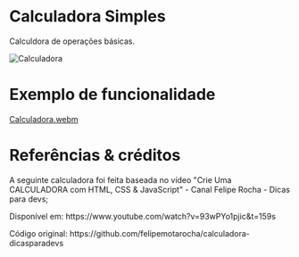 # Calculadora Simples

Calculdora de operações básicas.

![Calculadora](https://user-images.githubusercontent.com/81831807/206010089-d060102f-f41f-46a1-941a-19a888f6712d.png)

# Exemplo de funcionalidade

[Calculadora.webm](https://user-images.githubusercontent.com/81831807/206011077-2412c7ec-3a0f-45f1-bb89-63fd71cf2961.webm)

# Referências & créditos
A seguinte calculadora foi feita baseada no vídeo "Crie Uma CALCULADORA com HTML, CSS & JavaScript" - Canal Felipe Rocha - Dicas para devs;
<p> Disponível em: https://www.youtube.com/watch?v=93wPYo1pjic&t=159s
<p> Código original: https://github.com/felipemotarocha/calculadora-dicasparadevs
